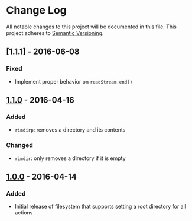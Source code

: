 # Change Log
All notable changes to this project will be documented in this file.
This project adheres to [Semantic Versioning](http://semver.org/).

## [1.1.1] - 2016-06-08
### Fixed
* Implement proper behavior on `readStream.end()`

## [1.1.0] - 2016-04-16
### Added
* `rimdirp`: removes a directory and its contents

### Changed
* `rimdir`: only removes a directory if it is empty

## [1.0.0] - 2016-04-14
### Added
* Initial release of filesystem that supports setting a root directory for all actions

[1.1.0]: https://www.github.com/koopjs/koop-localfs/compare/v1.0.0...v1.1.0
[1.0.0]: https://www.github.com/koopjs/koop-localfs/tree/v1.0.0
